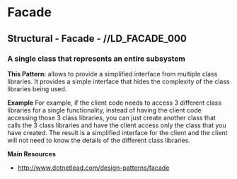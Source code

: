 # Facade
## Structural - Facade -  //LD_FACADE_000
### A single class that represents an entire subsystem

**This Pattern:** 
allows to provide a simplified interface from multiple class libraries. It provides a simple interface that hides the complexity of the class libraries being used. 

**Example**
For example, if the client code needs to access 3 different class libraries for a single functionality, instead of having the client code accessing those 3 class libraries, you can just create another class that calls the 3 class libraries and have the client access only the class that you have created. The result is a simplified interface for the client and the client will not need to know the details of the different class libraries.


**Main Resources**
- http://www.dotnetlead.com/design-patterns/facade